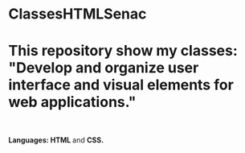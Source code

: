 # ClassesHTMLSenac

<!DOCKTYPE>
<html>
      <head>
          <h1> This repository show my classes: "Develop and organize user interface and visual elements for web applications." </h1>
      </head>
      <br>
      <body>
            <p><b> Languages: </b> <b> HTML </b> and <b> CSS. </b> </p>
      </body>
      </html>
